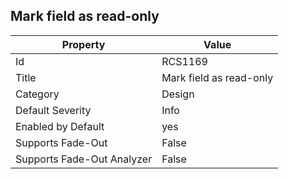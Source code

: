 ## Mark field as read\-only

Property | Value
--- | --- 
Id | RCS1169
Title | Mark field as read\-only
Category | Design
Default Severity | Info
Enabled by Default | yes
Supports Fade-Out | False
Supports Fade-Out Analyzer | False
